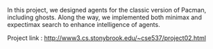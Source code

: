 In this project, we designed agents for the classic version of Pacman, including ghosts. 
Along the way, we implemented both minimax and expectimax search to enhance intelligence of agents.

Project link : http://www3.cs.stonybrook.edu/~cse537/project02.html